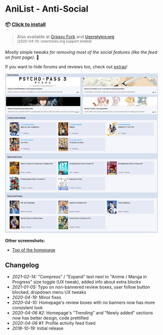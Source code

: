 # AniList - Anti-Social

### 📦 [Click to install](https://github.com/krisu5/userstyles/raw/master/AniList%20-%20Anti-Social/anilist_anti-social.user.css)

> Also available at [Greasy Fork](https://greasyfork.org/en/scripts/397799-anilist-anti-social) and ~~[Userstyles.org](https://33kk.github.io/uso-archive/?author=krisu&style=165051)~~<br>
<sup>(2020-04-10: Userstyles.org support ended)</sup>

*Mostly simple tweaks for removing most of the social features (like the feed on front page).* 🎎

If you want to hide forums and reviews too, check out [extras](https://gist.github.com/krisu5/7bd54d2e0a07a00630370c14d62563b2#gistcomment-3630296)!

![Userstyle screenshot](screenshots/1_homepage_bottom.jpg)

**Other screenshots:**
- [Top of the homepage](screenshots/2_homepage_top.jpg)

## Changelog

- *2021-02-14:* "Compress" / "Expand" text next to "Anime / Manga in Progress" size toggle (UX tweak), added info about extra blocks
- *2021-01-05:* Typo on non-bannered review boxes, user follow button blocked, dropdown menu UX tweaks
- *2020-04-19:* Minor fixes
- *2020-04-10:* Homepage's review boxes with no banners now has more consistent look
- *2020-04-06 #2:* Homepage's "Trending" and "Newly added" sections now has better design, code prettified
- *2020-04-06 #1:* Profile activity feed fixed
- *2018-10-19:* Initial release
